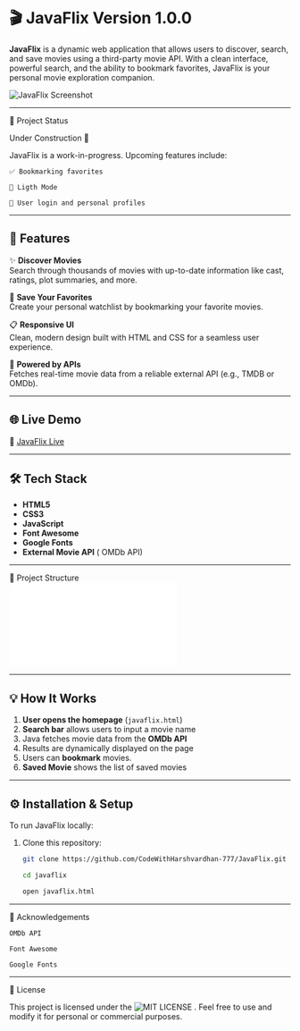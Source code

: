 # 🎬 JavaFlix Version 1.0.0

**JavaFlix** is a dynamic web application that allows users to discover, search, and save movies using a third-party movie API. With a clean interface, powerful search, and the ability to bookmark favorites, JavaFlix is your personal movie exploration companion.

![JavaFlix Screenshot](src/main/webapp/assets/images) 

---

🚧 Project Status

Under Construction 🚧

JavaFlix is a work-in-progress. Upcoming features include:

    ✅ Bookmarking favorites

    🔄 Ligth Mode

    🔄 User login and personal profiles

---

## 🚀 Features

✨ **Discover Movies**  
Search through thousands of movies with up-to-date information like cast, ratings, plot summaries, and more.

🔖 **Save Your Favorites**  
Create your personal watchlist by bookmarking your favorite movies.

📋 **Responsive UI**  
Clean, modern design built with HTML and CSS for a seamless user experience.

🎯 **Powered by APIs**  
Fetches real-time movie data from a reliable external API (e.g., TMDB or OMDb).

---

## 🌐 Live Demo

🔗 [JavaFlix Live](https://your-live-site-link.com)  

---

## 🛠️ Tech Stack

- **HTML5**
- **CSS3**
- **JavaScript**
- **Font Awesome**
- **Google Fonts**
- **External Movie API** ( OMDb API)

---

📁 Project Structure<br>
![Structue](structure.txt)

---

## 💡 How It Works

1. **User opens the homepage** (`javaflix.html`)
2. **Search bar** allows users to input a movie name
3. Java fetches movie data from the **OMDb API**
4. Results are dynamically displayed on the page
5. Users can **bookmark** movies.
6. **Saved Movie** shows the list of saved movies

---

## ⚙️ Installation & Setup

To run JavaFlix locally:

1. Clone this repository:
   ```bash
   git clone https://github.com/CodeWithHarshvardhan-777/JavaFlix.git
   
   cd javaflix

   open javaflix.html

---

🙌 Acknowledgements

    OMDb API

    Font Awesome

    Google Fonts

---

📜 License

This project is licensed under the ![MIT LICENSE](LICENSE)  .
Feel free to use and modify it for personal or commercial purposes.

